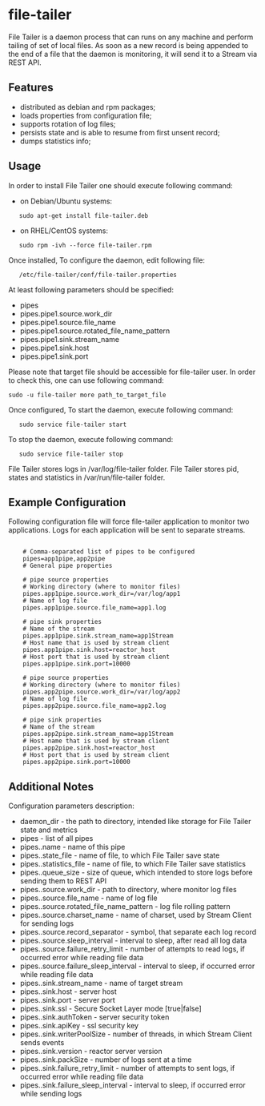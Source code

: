 file-tailer
==================

File Tailer is a daemon process that can runs on any machine and perform tailing of set of local files. 
As soon as a new record is being appended to the end of a file that the daemon is monitoring, it will send it to a Stream via REST API.

## Features

 - distributed as debian and rpm packages;
 - loads properties from configuration file;
 - supports rotation of log files;
 - persists state and is able to resume from first unsent record;
 - dumps statistics info;

## Usage

 In order to install File Tailer one should execute following command:
 
 - on Debian/Ubuntu systems:
 
 ```
    sudo apt-get install file-tailer.deb
 ```
 
 - on RHEL/CentOS systems:
 
 ```
    sudo rpm -ivh --force file-tailer.rpm
 ```
 

 Once installed, 
 To configure the daemon, edit following file:
 
 ```
    /etc/file-tailer/conf/file-tailer.properties
 ```
 
 At least following parameters should be specified:

  - pipes
  - pipes.pipe1.source.work_dir
  - pipes.pipe1.source.file_name
  - pipes.pipe1.source.rotated_file_name_pattern
  - pipes.pipe1.sink.stream_name
  - pipes.pipe1.sink.host
  - pipes.pipe1.sink.port
 
 Please note that target file should be accessible for file-tailer user.
 In order to check this, one can use following command:
 
 ``` 
 sudo -u file-tailer more path_to_target_file
 ```
    
 Once configured, 
 To start the daemon, execute following command:
 
 ```
    sudo service file-tailer start
 ```
 
 To stop the daemon, execute following command:
 
 ```
    sudo service file-tailer stop
 ``` 
 
 File Tailer stores logs in /var/log/file-tailer folder.
 File Tailer stores pid, states and statistics in /var/run/file-tailer folder.
 
  
## Example Configuration
 
 Following configuration file will force file-tailer application to monitor two applications.
 Logs for each application will be sent to separate streams.
 
 ```
 
     # Comma-separated list of pipes to be configured
     pipes=app1pipe,app2pipe
     # General pipe properties
     
     # pipe source properties
     # Working directory (where to monitor files)
     pipes.app1pipe.source.work_dir=/var/log/app1
     # Name of log file
     pipes.app1pipe.source.file_name=app1.log
     
     # pipe sink properties
     # Name of the stream
     pipes.app1pipe.sink.stream_name=app1Stream
     # Host name that is used by stream client
     pipes.app1pipe.sink.host=reactor_host
     # Host port that is used by stream client
     pipes.app1pipe.sink.port=10000
     
     # pipe source properties
     # Working directory (where to monitor files)
     pipes.app2pipe.source.work_dir=/var/log/app2
     # Name of log file
     pipes.app2pipe.source.file_name=app2.log
      
     # pipe sink properties
     # Name of the stream
     pipes.app2pipe.sink.stream_name=app1Stream
     # Host name that is used by stream client
     pipes.app2pipe.sink.host=reactor_host
     # Host port that is used by stream client
     pipes.app2pipe.sink.port=10000

 ```
 

## Additional Notes
 
 Configuration parameters description:

 - daemon_dir - the path to directory, intended like storage for File Tailer state and metrics
 - pipes - list of all pipes
 - pipes.<pipe name>.name - name of this pipe
 - pipes.<pipe name>.state_file - name of file, to which File Tailer save state
 - pipes.<pipe name>.statistics_file - name of file, to which File Tailer save statistics
 - pipes.<pipe name>.queue_size - size of queue, which intended to store logs before sending them to REST API
 - pipes.<pipe name>.source.work_dir - path to directory, where monitor log files
 - pipes.<pipe name>.source.file_name - name of log file
 - pipes.<pipe name>.source.rotated_file_name_pattern - log file rolling pattern
 - pipes.<pipe name>.source.charset_name - name of charset, used by Stream Client for sending logs
 - pipes.<pipe name>.source.record_separator - symbol, that separate each log record
 - pipes.<pipe name>.source.sleep_interval - interval to sleep, after read all log data
 - pipes.<pipe name>.source.failure_retry_limit - number of attempts to read logs, if occurred error while reading file data
 - pipes.<pipe name>.source.failure_sleep_interval - interval to sleep, if occurred error while reading file data
 - pipes.<pipe name>.sink.stream_name - name of target stream
 - pipes.<pipe name>.sink.host - server host
 - pipes.<pipe name>.sink.port - server port
 - pipes.<pipe name>.sink.ssl - Secure Socket Layer mode [true|false]
 - pipes.<pipe name>.sink.authToken - server security token
 - pipes.<pipe name>.sink.apiKey - ssl security key
 - pipes.<pipe name>.sink.writerPoolSize - number of threads, in which Stream Client sends events
 - pipes.<pipe name>.sink.version - reactor server version
 - pipes.<pipe name>.sink.packSize - number of logs sent at a time
 - pipes.<pipe name>.sink.failure_retry_limit - number of attempts to sent logs, if occurred error while reading file data
 - pipes.<pipe name>.sink.failure_sleep_interval - interval to sleep, if occurred error while sending logs
